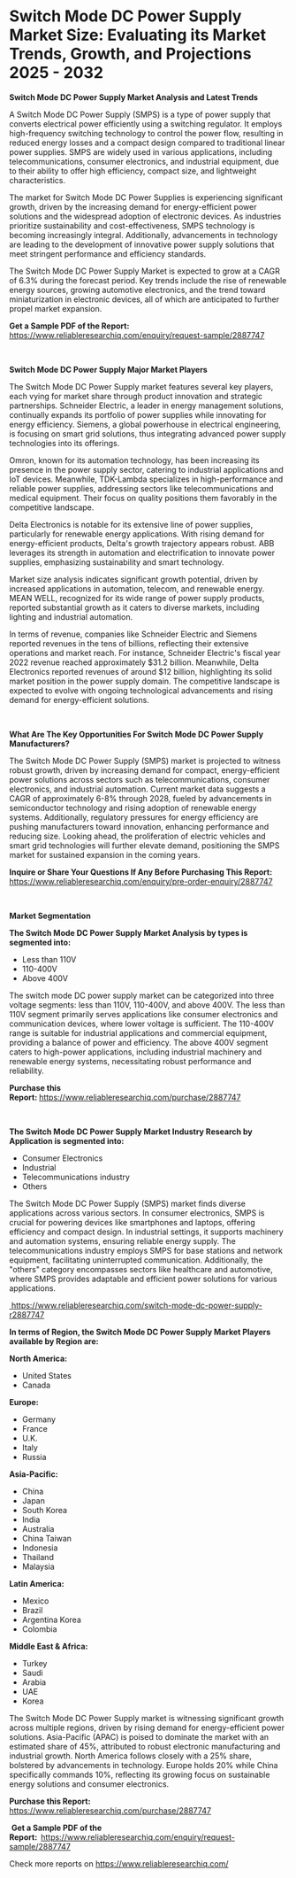 <p><h1>Switch Mode DC Power Supply Market Size: Evaluating its Market Trends, Growth, and Projections 2025 - 2032</h1></p><p><strong>Switch Mode DC Power Supply Market Analysis and Latest Trends</strong></p>
<p><p>A Switch Mode DC Power Supply (SMPS) is a type of power supply that converts electrical power efficiently using a switching regulator. It employs high-frequency switching technology to control the power flow, resulting in reduced energy losses and a compact design compared to traditional linear power supplies. SMPS are widely used in various applications, including telecommunications, consumer electronics, and industrial equipment, due to their ability to offer high efficiency, compact size, and lightweight characteristics.</p><p>The market for Switch Mode DC Power Supplies is experiencing significant growth, driven by the increasing demand for energy-efficient power solutions and the widespread adoption of electronic devices. As industries prioritize sustainability and cost-effectiveness, SMPS technology is becoming increasingly integral. Additionally, advancements in technology are leading to the development of innovative power supply solutions that meet stringent performance and efficiency standards.</p><p>The Switch Mode DC Power Supply Market is expected to grow at a CAGR of 6.3% during the forecast period. Key trends include the rise of renewable energy sources, growing automotive electronics, and the trend toward miniaturization in electronic devices, all of which are anticipated to further propel market expansion.</p></p>
<p><strong>Get a Sample PDF of the Report:&nbsp;</strong> <a href="https://www.reliableresearchiq.com/enquiry/request-sample/2887747?utm_campaign=3361&utm_medium=2&utm_source=Github&utm_content=ia&utm_term=14032025&utm_id=switch-mode-dc-power-supply">https://www.reliableresearchiq.com/enquiry/request-sample/2887747</a></p>
<p>&nbsp;</p>
<p><strong>Switch Mode DC Power Supply Major Market Players</strong></p>
<p><p>The Switch Mode DC Power Supply market features several key players, each vying for market share through product innovation and strategic partnerships. Schneider Electric, a leader in energy management solutions, continually expands its portfolio of power supplies while innovating for energy efficiency. Siemens, a global powerhouse in electrical engineering, is focusing on smart grid solutions, thus integrating advanced power supply technologies into its offerings.</p><p>Omron, known for its automation technology, has been increasing its presence in the power supply sector, catering to industrial applications and IoT devices. Meanwhile, TDK-Lambda specializes in high-performance and reliable power supplies, addressing sectors like telecommunications and medical equipment. Their focus on quality positions them favorably in the competitive landscape.</p><p>Delta Electronics is notable for its extensive line of power supplies, particularly for renewable energy applications. With rising demand for energy-efficient products, Delta's growth trajectory appears robust. ABB leverages its strength in automation and electrification to innovate power supplies, emphasizing sustainability and smart technology.</p><p>Market size analysis indicates significant growth potential, driven by increased applications in automation, telecom, and renewable energy. MEAN WELL, recognized for its wide range of power supply products, reported substantial growth as it caters to diverse markets, including lighting and industrial automation.</p><p>In terms of revenue, companies like Schneider Electric and Siemens reported revenues in the tens of billions, reflecting their extensive operations and market reach. For instance, Schneider Electric's fiscal year 2022 revenue reached approximately $31.2 billion. Meanwhile, Delta Electronics reported revenues of around $12 billion, highlighting its solid market position in the power supply domain. The competitive landscape is expected to evolve with ongoing technological advancements and rising demand for energy-efficient solutions.</p></p>
<p>&nbsp;</p>
<p><strong>What Are The Key Opportunities For Switch Mode DC Power Supply Manufacturers?</strong></p>
<p><p>The Switch Mode DC Power Supply (SMPS) market is projected to witness robust growth, driven by increasing demand for compact, energy-efficient power solutions across sectors such as telecommunications, consumer electronics, and industrial automation. Current market data suggests a CAGR of approximately 6-8% through 2028, fueled by advancements in semiconductor technology and rising adoption of renewable energy systems. Additionally, regulatory pressures for energy efficiency are pushing manufacturers toward innovation, enhancing performance and reducing size. Looking ahead, the proliferation of electric vehicles and smart grid technologies will further elevate demand, positioning the SMPS market for sustained expansion in the coming years.</p></p>
<p><strong>Inquire or Share Your Questions If Any Before Purchasing This Report:</strong> <a href="https://www.reliableresearchiq.com/enquiry/pre-order-enquiry/2887747?utm_campaign=3361&utm_medium=2&utm_source=Github&utm_content=ia&utm_term=14032025&utm_id=switch-mode-dc-power-supply">https://www.reliableresearchiq.com/enquiry/pre-order-enquiry/2887747</a></p>
<p>&nbsp;</p>
<p><strong>Market Segmentation</strong></p>
<p><strong>The Switch Mode DC Power Supply Market Analysis by types is segmented into:</strong></p>
<p><ul><li>Less than 110V</li><li>110-400V</li><li>Above 400V</li></ul></p>
<p><p>The switch mode DC power supply market can be categorized into three voltage segments: less than 110V, 110-400V, and above 400V. The less than 110V segment primarily serves applications like consumer electronics and communication devices, where lower voltage is sufficient. The 110-400V range is suitable for industrial applications and commercial equipment, providing a balance of power and efficiency. The above 400V segment caters to high-power applications, including industrial machinery and renewable energy systems, necessitating robust performance and reliability.</p></p>
<p><strong>Purchase this Report:&nbsp;</strong><a href="https://www.reliableresearchiq.com/purchase/2887747?utm_campaign=3361&utm_medium=2&utm_source=Github&utm_content=ia&utm_term=14032025&utm_id=switch-mode-dc-power-supply">https://www.reliableresearchiq.com/purchase/2887747</a></p>
<p>&nbsp;</p>
<p><strong>The Switch Mode DC Power Supply Market Industry Research by Application is segmented into:</strong></p>
<p><ul><li>Consumer Electronics</li><li>Industrial</li><li>Telecommunications industry</li><li>Others</li></ul></p>
<p><p>The Switch Mode DC Power Supply (SMPS) market finds diverse applications across various sectors. In consumer electronics, SMPS is crucial for powering devices like smartphones and laptops, offering efficiency and compact design. In industrial settings, it supports machinery and automation systems, ensuring reliable energy supply. The telecommunications industry employs SMPS for base stations and network equipment, facilitating uninterrupted communication. Additionally, the "others" category encompasses sectors like healthcare and automotive, where SMPS provides adaptable and efficient power solutions for various applications.</p></p>
<p><a href="https://www.reliableresearchiq.com/switch-mode-dc-power-supply-r2887747?utm_campaign=3361&utm_medium=2&utm_source=Github&utm_content=ia&utm_term=14032025&utm_id=switch-mode-dc-power-supply">&nbsp;https://www.reliableresearchiq.com/switch-mode-dc-power-supply-r2887747</a></p>
<p><strong>In terms of Region, the Switch Mode DC Power Supply Market Players available by Region are:</strong></p>
<p>
    <p> <strong> North America: </strong>
        <ul>
            <li>United States</li>
            <li>Canada</li>
        </ul>
        </p> 
    <p> <strong> Europe: </strong>
        <ul>
            <li>Germany</li>
            <li>France</li>
            <li>U.K.</li>
            <li>Italy</li>
            <li>Russia</li>
        </ul>
        </p> 
    <p> <strong> Asia-Pacific: </strong>
        <ul>
            <li>China</li>
            <li>Japan</li>
            <li>South Korea</li>
            <li>India</li>
            <li>Australia</li>
            <li>China Taiwan</li>
            <li>Indonesia</li>
            <li>Thailand</li>
            <li>Malaysia</li>
        </ul>
        </p> 
    <p> <strong> Latin America: </strong>
        <ul>
            <li>Mexico</li>
            <li>Brazil</li>
            <li>Argentina Korea</li>
            <li>Colombia</li>
        </ul>
        </p> 
    <p> <strong> Middle East & Africa: </strong>
        <ul>
            <li>Turkey</li>
            <li>Saudi</li>
            <li>Arabia</li>
            <li>UAE</li>
            <li>Korea</li>
        </ul>
    </p>
    </p>
<p><p>The Switch Mode DC Power Supply market is witnessing significant growth across multiple regions, driven by rising demand for energy-efficient power solutions. Asia-Pacific (APAC) is poised to dominate the market with an estimated share of 45%, attributed to robust electronic manufacturing and industrial growth. North America follows closely with a 25% share, bolstered by advancements in technology. Europe holds 20% while China specifically commands 10%, reflecting its growing focus on sustainable energy solutions and consumer electronics.</p></p>
<p><strong>Purchase this Report: </strong><a href="https://www.reliableresearchiq.com/purchase/2887747?utm_campaign=3361&utm_medium=2&utm_source=Github&utm_content=ia&utm_term=14032025&utm_id=switch-mode-dc-power-supply">https://www.reliableresearchiq.com/purchase/2887747</a></p>
<p>&nbsp;<strong>Get a Sample PDF of the Report:&nbsp;&nbsp;</strong><a href="https://www.reliableresearchiq.com/enquiry/request-sample/2887747?utm_campaign=3361&utm_medium=2&utm_source=Github&utm_content=ia&utm_term=14032025&utm_id=switch-mode-dc-power-supply">https://www.reliableresearchiq.com/enquiry/request-sample/2887747</a></p>
<p><strong></strong></p>
<p>Check more reports on <a href="https://www.reliableresearchiq.com/?utm_campaign=3361&utm_medium=2&utm_source=Github&utm_content=ia&utm_term=14032025&utm_id=switch-mode-dc-power-supply">https://www.reliableresearchiq.com/</a></p>